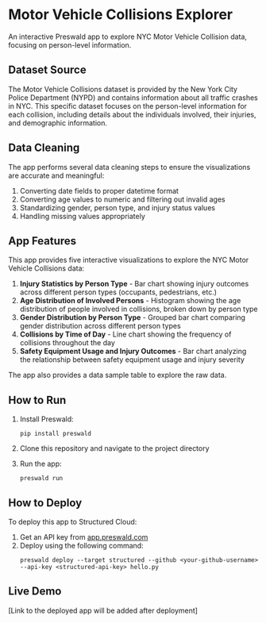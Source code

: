# Motor Vehicle Collisions Explorer

An interactive Preswald app to explore NYC Motor Vehicle Collision data, focusing on person-level information.

## Dataset Source

The Motor Vehicle Collisions dataset is provided by the New York City Police Department (NYPD) and contains information about all traffic crashes in NYC. This specific dataset focuses on the person-level information for each collision, including details about the individuals involved, their injuries, and demographic information.


## Data Cleaning

The app performs several data cleaning steps to ensure the visualizations are accurate and meaningful:

1. Converting date fields to proper datetime format
2. Converting age values to numeric and filtering out invalid ages
3. Standardizing gender, person type, and injury status values
4. Handling missing values appropriately

## App Features

This app provides five interactive visualizations to explore the NYC Motor Vehicle Collisions data:

1. **Injury Statistics by Person Type** - Bar chart showing injury outcomes across different person types (occupants, pedestrians, etc.)
2. **Age Distribution of Involved Persons** - Histogram showing the age distribution of people involved in collisions, broken down by person type
3. **Gender Distribution by Person Type** - Grouped bar chart comparing gender distribution across different person types
4. **Collisions by Time of Day** - Line chart showing the frequency of collisions throughout the day
5. **Safety Equipment Usage and Injury Outcomes** - Bar chart analyzing the relationship between safety equipment usage and injury severity

The app also provides a data sample table to explore the raw data.

## How to Run

1. Install Preswald:
   ```
   pip install preswald
   ```

2. Clone this repository and navigate to the project directory

3. Run the app:
   ```
   preswald run
   ```

## How to Deploy

To deploy this app to Structured Cloud:

1. Get an API key from [app.preswald.com](https://app.preswald.com/)
2. Deploy using the following command:
   ```
   preswald deploy --target structured --github <your-github-username> --api-key <structured-api-key> hello.py
   ```

## Live Demo

[Link to the deployed app will be added after deployment]
